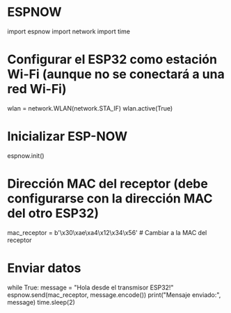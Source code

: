 # ESPNOW
import espnow
import network
import time

# Configurar el ESP32 como estación Wi-Fi (aunque no se conectará a una red Wi-Fi)
wlan = network.WLAN(network.STA_IF)
wlan.active(True)

# Inicializar ESP-NOW
espnow.init()

# Dirección MAC del receptor (debe configurarse con la dirección MAC del otro ESP32)
mac_receptor = b'\x30\xae\xa4\x12\x34\x56'  # Cambiar a la MAC del receptor

# Enviar datos
while True:
    message = "Hola desde el transmisor ESP32!"
    espnow.send(mac_receptor, message.encode())
    print("Mensaje enviado:", message)
    time.sleep(2)
